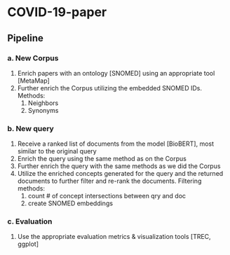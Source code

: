 # COVID-19-paper

## Pipeline

### a. New Corpus
1. Enrich papers with an ontology [SNOMED] using an appropriate tool [MetaMap]
2. Further enrich the Corpus utilizing the embedded SNOMED IDs. Methods:
	1. Neighbors
	2. Synonyms

### b. New query
1. Receive a ranked list of documents from the model [BioBERT], most similar to the original query
2. Enrich the query using the same method as on the Corpus
3. Further enrich the query with the same methods as we did the Corpus
4. Utilize the enriched concepts generated for the query and the returned documents to further filter and re-rank the documents. Filtering methods:
	1. count # of concept intersections between qry and doc
	2. create SNOMED embeddings


### c. Evaluation

1. Use the appropriate evaluation metrics & visualization tools [TREC, ggplot]

